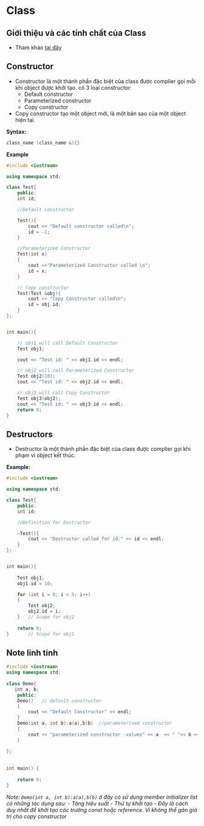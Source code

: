 # Class

## Giới thiệu và các tính chất của Class

- Tham khảo [tại đây](https://www.w3schools.com/cpp/cpp_oop.asp)

## Constructor
- Constructor là một thành phần đặc biệt của class được complier gọi mỗi khi object được khởi tạo. có 3 loại constructor:
    - Default constructor
    - Parameterized constructor
    - Copy constructor
- Copy constructor tạo một object mới, là một bản sao của một object hiện tại.

**Syntax:**
```C++
class_name (class_name &){}
```
**Example**
```C++
#include <iostream>

using namespace std;

class Test{
    public:
    int id;

    //Default constructor

    Test(){
        cout << "Default constructor called\n";
        id = -1;
    }

    //Parameterized Constructor 
    Test(int x) 
    { 
        cout <<"Parameterized Constructor called \n"; 
        id = x; 
    } 

    // Copy constructor
    Test(Test &obj){
        cout << "Copy Constructor called\n";
        id = obj.id;
    }
};


int main(){

    // obj1 will call Default Constructor
    Test obj1;

    cout << "Test id: " << obj1.id << endl;

    // obj2 will call Parameterized Constructor 
    Test obj2(10);
    cout << "Test id: " << obj2.id << endl;

    // obj3 will call Copy Constructor 
    Test obj3(obj2);
    cout << "Test id: " << obj3.id << endl;
    return 0;
}
```

## Destructors
- Destructor là một thành phần đặc biệt của class được complier gọi khi phạm vi object kết thúc.

**Example:**
```C++
#include <iostream>

using namespace std;

class Test{
    public:
    int id;

    //Definition for Destructor 

    ~Test(){
        cout << "Destructor called for id:" << id << endl;
    }
};


int main(){
    
    Test obj1;
    obj1.id = 10;

    for (int i = 0; i < 5; i++)
    {
        Test obj2;
        obj2.id = i;
    }   // Scope for obj2
    
    return 0;
}       // Scope for obj1
```

## Note linh tinh

```C++
#include <iostream> 
using namespace std; 
  
class Demo{ 
   int a, b; 
    public: 
    Demo()   // default constructor 
    { 
        cout << "Default Constructor" << endl; 
    } 
    Demo(int a, int b):a(a),b(b)  //parameterised constructor 
    { 
        cout << "parameterized constructor -values" << a  << " "<< b << endl; 
    } 
      
}; 
  
  
int main() { 
     
    return 0; 
}
```

*Note: `Demo(int a, int b):a(a),b(b)` ở đây có sử dụng member initializer list có những tác dụng sau:*
*- Tăng hiệu suất*
*- Thứ tự khởi tạo*
*- Đây là cách duy nhất để khởi tạo các trường const hoặc reference. Vì không thể gán giá trị cho copy constructor*